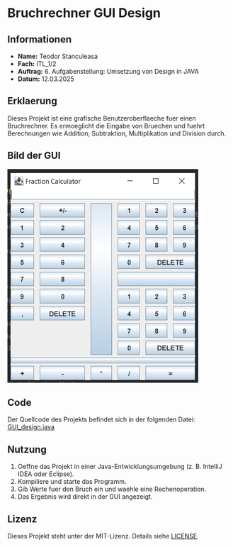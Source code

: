 # Bruchrechner GUI Design

## Informationen

- **Name:** Teodor Stanculeasa
- **Fach:** ITL_1/2
- **Auftrag:** 6. Aufgabenstellung: Umsetzung von Design in JAVA
- **Datum:** 12.03.2025

## Erklaerung

Dieses Projekt ist eine grafische Benutzeroberflaeche fuer einen Bruchrechner.
Es ermoeglicht die Eingabe von Bruechen und fuehrt Berechnungen wie Addition, Subtraktion, Multiplikation und Division durch.

## Bild der GUI

![Bruchrechner GUI](src/images/Bruchrechner_GUI.png)

## Code

Der Quellcode des Projekts befindet sich in der folgenden Datei:
[GUI_design.java](src/GUI_design/GUI_design.java)

## Nutzung

1. Oeffne das Projekt in einer Java-Entwicklungsumgebung (z. B. IntelliJ IDEA oder Eclipse).
2. Kompiliere und starte das Programm.
3. Gib Werte fuer den Bruch ein und waehle eine Rechenoperation.
4. Das Ergebnis wird direkt in der GUI angezeigt.

## Lizenz

Dieses Projekt steht unter der MIT-Lizenz. Details siehe [LICENSE](LICENSE).

